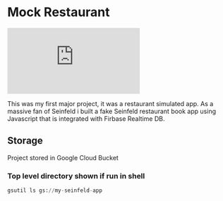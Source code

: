 # Mock Restaurant

![Larry David](https://www.thecut.com/2016/06/larry-david-curb-your-enthusiasm-fashion.html)

This was my first major project, it was a restaurant simulated app. As a massive fan of Seinfeld i built a fake Seinfeld restaurant book app using Javascript that is integrated with Firbase Realtime DB.

## Storage

Project stored in Google Cloud Bucket

### Top level directory shown if run in shell
```python
gsutil ls gs://my-seinfeld-app
```

 



